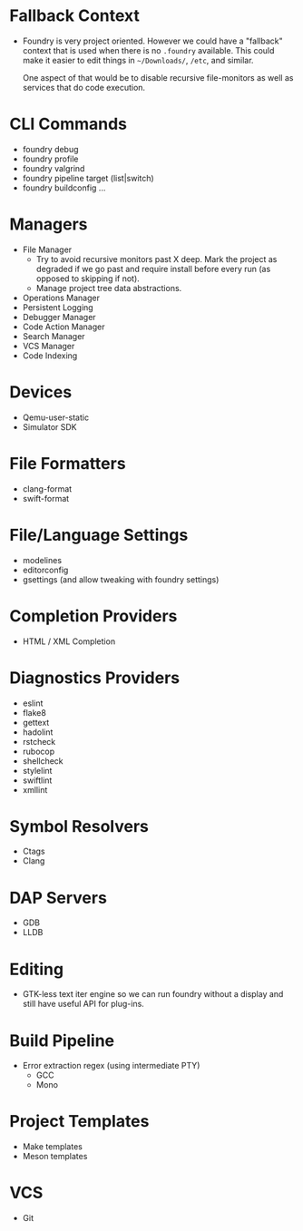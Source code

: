# Fallback Context

 * Foundry is very project oriented. However we could have a "fallback"
   context that is used when there is no `.foundry` available. This could
   make it easier to edit things in `~/Downloads/`, `/etc`, and similar.

   One aspect of that would be to disable recursive file-monitors as well
   as services that do code execution.

# CLI Commands

 * foundry debug
 * foundry profile
 * foundry valgrind
 * foundry pipeline target (list|switch)
 * foundry buildconfig ...

# Managers

 * File Manager
   * Try to avoid recursive monitors past X deep. Mark the project
     as degraded if we go past and require install before every
     run (as opposed to skipping if not).
   * Manage project tree data abstractions.
 * Operations Manager
 * Persistent Logging 
 * Debugger Manager
 * Code Action Manager
 * Search Manager
 * VCS Manager
 * Code Indexing

# Devices

 * Qemu-user-static
 * Simulator SDK

# File Formatters

 * clang-format
 * swift-format

# File/Language Settings

 * modelines
 * editorconfig
 * gsettings (and allow tweaking with foundry settings)

# Completion Providers

 * HTML / XML Completion

# Diagnostics Providers

 * eslint
 * flake8
 * gettext
 * hadolint
 * rstcheck
 * rubocop
 * shellcheck
 * stylelint
 * swiftlint
 * xmllint

# Symbol Resolvers

 * Ctags
 * Clang

# DAP Servers

 * GDB
 * LLDB

# Editing

 * GTK-less text iter engine so we can run foundry without a display
   and still have useful API for plug-ins.

# Build Pipeline

 * Error extraction regex (using intermediate PTY)
   * GCC
   * Mono

# Project Templates

 * Make templates
 * Meson templates

# VCS

 * Git

